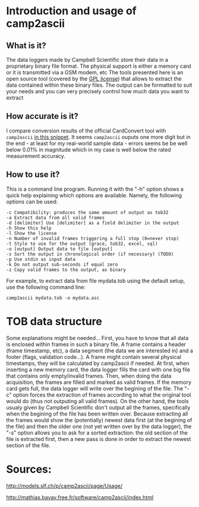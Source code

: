 # Introduction and usage of camp2ascii

## What is it?

The data loggers made by Campbell Scientific store their data in a proprietary binary file format. The physical support is either a memory card or it is transmitted via a GSM modem, etc 
The tools presented here is an open source tool (covered by the [GPL license](http://www.fsf.org/licensing/licenses/gpl.html)) that allows to extract the data contained within these binary files. The output can be formatted to suit your needs and you can very precisely control how much data you want to extract

## How accurate is it?

I compare conversion results of the official CardConvert tool with `camp2ascii` [in this snippet](https://gitlab.com/tue-umphy/instruments/python3-csiweb/-/snippets/2011496). It seems `camp2ascii` ouputs one more digit but in the end - at least for my real-world sample data - errors seems be be well below 0.01% in magnitude which in my case is well below the rated measurement accuracy.

## How to use it?

This is a command line program. Running it with the "-h" option shows a quick help explaining which options are available. Namely, the following options can be used:

    -c Compatibility: produces the same amount of output as tob32
    -a Extract data from all valid frames
    -d [delimiter] Use [delimiter] as a field delimiter in the output
    -h Show this help
    -l Show the license
    -n Number of invalid frames triggering a full stop (0=never stop)
    -t Style to use for the output (grace, tob32, excel, sql)
    -o [output] Output data to file [output]
    -s Sort the output in chronological order (if necessary) (TODO)
    -p Use stdin as input data
    -k Do not output sub-seconds if equal zero
    -z Copy valid frames to the output, as binary

For example, to extract data from file mydata.tob using the default setup, use the following command line:

    camp2ascii mydata.tob -o mydata.asc

# TOB data structure

Some explanations might be needed... First, you have to know that all data is enclosed within frames in such a binary file. A frame contains a header (frame timestamp, etc), a data segment (the data we are interested in) and a footer (flags, validation code...). A frame might contain several physical timestamps, they will be calculated by camp2ascii if needed. At first, when inserting a new memory card, the data logger fills the card with one big file that contains only empty/invalid frames. Then, when doing the data acquisition, the frames are filled and marked as valid frames. If the memory card gets full, the data logger will write over the begining of the file. The "-c" option forces the extraction of frames according to what the original tool would do (thus not outputing all valid frames). On the other hand, the tools usualy given by Campbell Scientific don't output all the frames, specifically when the begining of the file has been written over. Because extracting all the frames would show the (potentially) newest data first (at the begining of the file) and then the older one (not yet written over by the data logger), the "-s" option allows you to ask for a sorted extraction: the old section of the file is extracted first, then a new pass is done in order to extract the newest section of the file.

# Sources:

http://models.slf.ch/p/camp2ascii/page/Usage/

http://mathias.bavay.free.fr/software/camp2ascii/index.html
